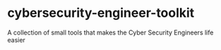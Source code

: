 # cybersecurity-engineer-toolkit
A collection of small tools that makes the Cyber Security Engineers life easier
